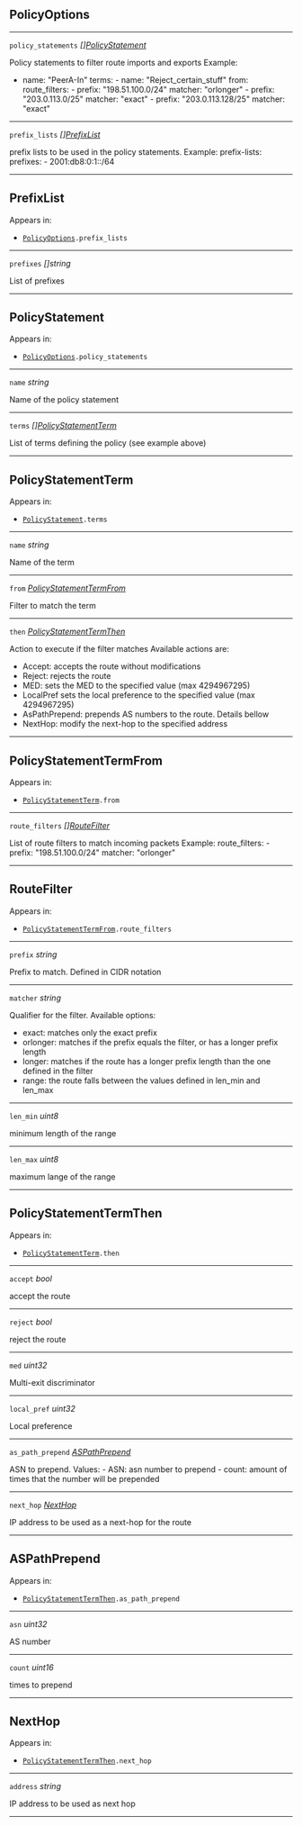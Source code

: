 



## PolicyOptions






<hr />

<div class="dd">

<code>policy_statements</code>  <i>[]<a href="#policystatement">PolicyStatement</a></i>

</div>
<div class="dt">

Policy statements to filter route imports and exports
Example:
- name: "PeerA-In"
    terms:
      - name: "Reject_certain_stuff"
        from:
          route_filters:
             - prefix: "198.51.100.0/24"
               matcher: "orlonger"
             - prefix: "203.0.113.0/25"
               matcher: "exact"
             - prefix: "203.0.113.128/25"
               matcher: "exact"

</div>

<hr />

<div class="dd">

<code>prefix_lists</code>  <i>[]<a href="#prefixlist">PrefixList</a></i>

</div>
<div class="dt">

prefix lists to be used in the policy statements.
Example:
  prefix-lists:
    prefixes:
      - 2001:db8:0:1::/64

</div>

<hr />





## PrefixList

Appears in:


- <code><a href="#policyoptions">PolicyOptions</a>.prefix_lists</code>





<hr />

<div class="dd">

<code>prefixes</code>  <i>[]string</i>

</div>
<div class="dt">

List of prefixes

</div>

<hr />





## PolicyStatement

Appears in:


- <code><a href="#policyoptions">PolicyOptions</a>.policy_statements</code>





<hr />

<div class="dd">

<code>name</code>  <i>string</i>

</div>
<div class="dt">

Name of the policy statement

</div>

<hr />

<div class="dd">

<code>terms</code>  <i>[]<a href="#policystatementterm">PolicyStatementTerm</a></i>

</div>
<div class="dt">

List of terms defining the policy (see example above)

</div>

<hr />





## PolicyStatementTerm

Appears in:


- <code><a href="#policystatement">PolicyStatement</a>.terms</code>





<hr />

<div class="dd">

<code>name</code>  <i>string</i>

</div>
<div class="dt">

Name of the term

</div>

<hr />

<div class="dd">

<code>from</code>  <i><a href="#policystatementtermfrom">PolicyStatementTermFrom</a></i>

</div>
<div class="dt">

Filter to match the term

</div>

<hr />

<div class="dd">

<code>then</code>  <i><a href="#policystatementtermthen">PolicyStatementTermThen</a></i>

</div>
<div class="dt">

Action to execute if the filter matches
Available actions are:
  - Accept: accepts the route without modifications
  - Reject: rejects the route
  - MED: sets the MED to the specified value (max 4294967295)
  - LocalPref sets the local preference to the specified value (max 4294967295)
  - AsPathPrepend: prepends AS numbers to the route. Details bellow
  - NextHop: modify the next-hop to the specified address

</div>

<hr />





## PolicyStatementTermFrom

Appears in:


- <code><a href="#policystatementterm">PolicyStatementTerm</a>.from</code>





<hr />

<div class="dd">

<code>route_filters</code>  <i>[]<a href="#routefilter">RouteFilter</a></i>

</div>
<div class="dt">

List of route filters to match incoming packets
Example:
  route_filters:
     - prefix: "198.51.100.0/24"
       matcher: "orlonger"

</div>

<hr />





## RouteFilter

Appears in:


- <code><a href="#policystatementtermfrom">PolicyStatementTermFrom</a>.route_filters</code>





<hr />

<div class="dd">

<code>prefix</code>  <i>string</i>

</div>
<div class="dt">

Prefix to match. Defined in CIDR notation

</div>

<hr />

<div class="dd">

<code>matcher</code>  <i>string</i>

</div>
<div class="dt">

Qualifier for the filter.
Available options:
  - exact: matches only the exact prefix
  - orlonger: matches if the prefix equals the filter, or has a longer prefix length
  - longer: matches if the route has a longer prefix length than the one defined in the filter
  - range: the route falls between the values defined in len_min and len_max

</div>

<hr />

<div class="dd">

<code>len_min</code>  <i>uint8</i>

</div>
<div class="dt">

minimum length of the range

</div>

<hr />

<div class="dd">

<code>len_max</code>  <i>uint8</i>

</div>
<div class="dt">

maximum lange of the range

</div>

<hr />





## PolicyStatementTermThen

Appears in:


- <code><a href="#policystatementterm">PolicyStatementTerm</a>.then</code>





<hr />

<div class="dd">

<code>accept</code>  <i>bool</i>

</div>
<div class="dt">

accept the route

</div>

<hr />

<div class="dd">

<code>reject</code>  <i>bool</i>

</div>
<div class="dt">

reject the route

</div>

<hr />

<div class="dd">

<code>med</code>  <i>uint32</i>

</div>
<div class="dt">

Multi-exit discriminator

</div>

<hr />

<div class="dd">

<code>local_pref</code>  <i>uint32</i>

</div>
<div class="dt">

Local preference

</div>

<hr />

<div class="dd">

<code>as_path_prepend</code>  <i><a href="#aspathprepend">ASPathPrepend</a></i>

</div>
<div class="dt">

ASN to prepend.
  Values:
    - ASN: asn number to prepend
    - count: amount of times that the number will be prepended

</div>

<hr />

<div class="dd">

<code>next_hop</code>  <i><a href="#nexthop">NextHop</a></i>

</div>
<div class="dt">

IP address to be used as a next-hop for the route

</div>

<hr />





## ASPathPrepend

Appears in:


- <code><a href="#policystatementtermthen">PolicyStatementTermThen</a>.as_path_prepend</code>





<hr />

<div class="dd">

<code>asn</code>  <i>uint32</i>

</div>
<div class="dt">

AS number

</div>

<hr />

<div class="dd">

<code>count</code>  <i>uint16</i>

</div>
<div class="dt">

times to prepend

</div>

<hr />





## NextHop

Appears in:


- <code><a href="#policystatementtermthen">PolicyStatementTermThen</a>.next_hop</code>





<hr />

<div class="dd">

<code>address</code>  <i>string</i>

</div>
<div class="dt">

IP address to be used as next hop

</div>

<hr />




